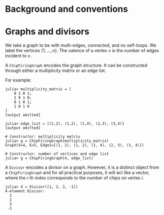 # Background and conventions

# Graphs and divisors

We take a graph to be with multi-edges, connected, and no self-loops. We label the vertices $\{1, \dots, n\}$. The valence of a vertex $v$ is the number of edges incident to $v$.

A `ChipFiringGraph` encodes the graph structure. It can be constructed through either a multiplicity matrix or an edge list.

For example:

```julia-repl
julia> multiplicity_matrix = [
    0 2 0 1;
    2 0 1 0;
    0 1 0 1;
    1 0 1 0   
]
[output omitted]

julia> edge_list = [(1,2), (1,2), (1,4), (2,3), (3,4)]
[output omitted]

# Constructor: multiplicity matrix
julia> g = ChipFiringGraph(multiplicity_matrix)
Graph(V=4, E=5, Edges=[(1, 2), (1, 2), (1, 4), (2, 3), (3, 4)])

# Constructor: number of vertices and edge list
julia> g = ChipFiringGraph(4, edge_list)
```

A `Divisor` encodes a divisor on a graph. However, it is a distinct object from a `ChipFiringGraph`  and for all practical purposes, it will act like a vector, where the $i$-th index corresponds to the number of chips on vertex $i$.

```julia-repl
julia> d = Divisor([1, 2, 3, -1])
4-element Divisor:
  1
  2
  3
 -1
```